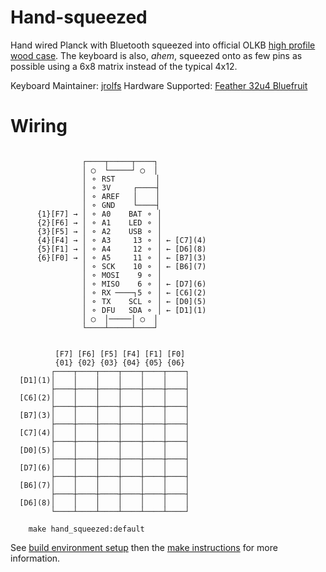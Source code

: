 # Hand-squeezed

Hand wired Planck with Bluetooth squeezed into official OLKB [high profile wood case](https://olkb.com/planck/hi-pro-wooden-milled-bottom). The keyboard is also, *ahem*, squeezed onto as few pins as possible using a 6x8 matrix instead of the typical 4x12.

Keyboard Maintainer: [jrolfs](https://github.com/jrolfs)
Hardware Supported: [Feather 32u4 Bluefruit](https://learn.adafruit.com/adafruit-feather-32u4-bluefruit-le/) 

# Wiring

```

                ┌────┬─────┬────┐
                │ ◯  └─────┘ ◯  │
                │ ⚬ RST         │
                │ ⚬ 3V     ┌────┤
                │ ⚬ AREF   │    │
                │ ⚬ GND    └────┤
      {1}[F7] → │ ⚬ A0    BAT ⚬ │
      {2}[F6] → │ ⚬ A1    LED ⚬ │
      {3}[F5] → │ ⚬ A2    USB ⚬ │
      {4}[F4] → │ ⚬ A3     13 ⚬ │ ← [C7](4)
      {5}[F1] → │ ⚬ A4     12 ⚬ │ ← [D6](8)
      {6}[F0] → │ ⚬ A5     11 ⚬ │ ← [B7](3)
                │ ⚬ SCK    10 ⚬ │ ← [B6](7)
                │ ⚬ MOSI    9 ⚬ │
                │ ⚬ MISO    6 ⚬ │ ← [D7](6)
                │ ⚬ RX ────┐5 ⚬ │ ← [C6](2)
                │ ⚬ TX    SCL ⚬ │ ← [D0](5)
                │ ⚬ DFU   SDA ⚬ │ ← [D1](1)
                │ ◯  │─────│ ◯  │
                └────┴─────┴────┘


          [F7] [F6] [F5] [F4] [F1] [F0]
          {01} {02} {03} {04} {05} {06}
         ┌────┬────┬────┬────┬────┬────┐
  [D1](1)│    │    │    │    │    │    │
         ├────┼────┼────┼────┼────┼────┤
  [C6](2)│    │    │    │    │    │    │
         ├────┼────┼────┼────┼────┼────┤
  [B7](3)│    │    │    │    │    │    │
         ├────┼────┼────┼────┼────┼────┤
  [C7](4)│    │    │    │    │    │    │
         ├────┼────┼────┼────┼────┼────┤
  [D0](5)│    │    │    │    │    │    │
         ├────┼────┼────┼────┼────┼────┤
  [D7](6)│    │    │    │    │    │    │
         ├────┼────┼────┼────┼────┼────┤
  [B6](7)│    │    │    │    │    │    │
         ├────┼────┼────┼────┼────┼────┤
  [D6](8)│    │    │    │    │    │    │
         └────┴────┴────┴────┴────┴────┘

```

```terminal
    make hand_squeezed:default
```

See [build environment setup](https://docs.qmk.fm/build_environment_setup.html) then the [make instructions](https://docs.qmk.fm/make_instructions.html) for more information.
